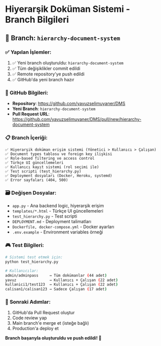 # Hiyerarşik Doküman Sistemi - Branch Bilgileri

## 🎯 Branch: `hierarchy-document-system`

### ✅ **Yapılan İşlemler:**
1. ✅ Yeni branch oluşturuldu: `hierarchy-document-system`  
2. ✅ Tüm değişiklikler commit edildi
3. ✅ Remote repository'ye push edildi
4. ✅ GitHub'da yeni branch hazır

### 🔗 **GitHub Bilgileri:**
- **Repository**: https://github.com/yavuzselimuyaner/DMS
- **Yeni Branch**: `hierarchy-document-system`
- **Pull Request URL**: https://github.com/yavuzselimuyaner/DMS/pull/new/hierarchy-document-system

### 📋 **Branch İçeriği:**
```
✅ Hiyerarşik doküman erişim sistemi (Yönetici > Kullanıcı > Çalışan)
✅ Document types tablosu ve foreign key ilişkisi
✅ Role-based filtering ve access control
✅ Türkçe UI güncellemeleri
✅ Kullanıcı kayıt sistemi (rol seçimi ile)
✅ Test scripti (test_hierarchy.py)
✅ Deployment dosyaları (Docker, Heroku, systemd)
✅ Error sayfaları (404, 500)
```

### 🗃️ **Değişen Dosyalar:**
- `app.py` - Ana backend logic, hiyerarşik erişim
- `templates/*.html` - Türkçe UI güncellemeleri
- `test_hierarchy.py` - Test scripti
- `DEPLOYMENT.md` - Deployment talimatları
- `Dockerfile, docker-compose.yml` - Docker ayarları
- `.env.example` - Environment variables örneği

### 🎮 **Test Bilgileri:**
```bash
# Sistemi test etmek için:
python test_hierarchy.py

# Kullanıcılar:
admin/adminpass     → Tüm dokümanlar (44 adet)
yavuz               → Kullanıcı + Çalışan (22 adet)  
kullanici1/test123  → Kullanıcı + Çalışan (22 adet)
calisan1/calisan123 → Sadece Çalışan (17 adet)
```

### 🚀 **Sonraki Adımlar:**
1. GitHub'da Pull Request oluştur
2. Code review yap
3. Main branch'e merge et (isteğe bağlı)
4. Production'a deploy et

**Branch başarıyla oluşturuldu ve push edildi! 🎉**
